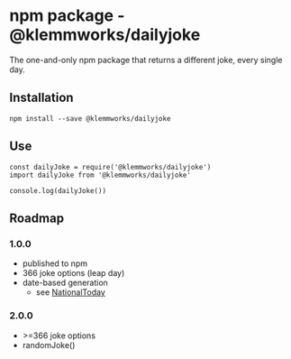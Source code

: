 # npm package - @klemmworks/dailyjoke

The one-and-only npm package that returns a different joke, every single day.

## Installation
`npm install --save @klemmworks/dailyjoke`

## Use
`const dailyJoke = require('@klemmworks/dailyjoke')`  
`import dailyJoke from '@klemmworks/dailyjoke'` 
 
`console.log(dailyJoke())`

## Roadmap
### 1.0.0
 - published to npm
 - 366 joke options (leap day)
 - date-based generation 
   - see [NationalToday](https://nationaltoday.com/today/)

### 2.0.0
 - \>=366 joke options
 - randomJoke()

